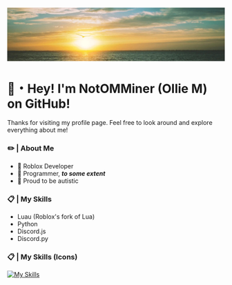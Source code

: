 ![Alt Text](https://github.com/NotOMMiner/NotOMMiner/blob/main/Banner.jpg?raw=true)

# 👋・Hey! I'm NotOMMiner (Ollie M) on GitHub!

Thanks for visiting my profile page. Feel free to look around and explore everything about me!

### ✏️ | About Me
- 🔨 Roblox Developer
- 🔨 Programmer, ***to some extent***
- 🧩 Proud to be autistic

### 📋 | My Skills
- Luau (Roblox's fork of Lua)
- Python
- Discord.js
- Discord.py

### 📋 | My Skills (Icons)
[![My Skills](https://skillicons.dev/icons?i=discord,discordjs,py,js)](https://skillicons.dev)
